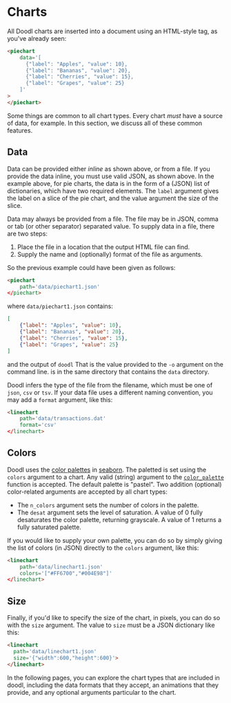 # Charts

All Doodl charts are inserted into a document using an HTML-style
tag, as you've already seen:

```html
<piechart
    data='[
      {"label": "Apples", "value": 10},
      {"label": "Bananas", "value": 20},
      {"label": "Cherries", "value": 15},
      {"label": "Grapes", "value": 25}
    ]'
>
</piechart>
```

Some things are common to all chart types. Every chart *must* have a
source of data, for example. In this section, we discuss all of these
common features.

## Data

Data can be provided either *inline* as shown above, or from a file.
If you provide the data inline, you must use valid JSON, as shown
above. In the example above, for pie charts, the data is in the
form of a (JSON) list of dictionaries, which have two required
elements. The `label` argument gives the label on a slice of
the pie chart, and the value argument the size of the slice.

Data may always be provided from a file. The file may be in JSON,
comma or tab (or other separator) separated value. To supply data
in a file, there are two steps:

1. Place the file in a location that the output HTML file can find.
2. Supply the name and (optionally) format of the file as arguments.

So the previous example could have been given as follows:

```html
<piechart
    path='data/piechart1.json'
</piechart>
```

where `data/piechart1.json` contains:

```json
[
    {"label": "Apples", "value": 10},
    {"label": "Bananas", "value": 20},
    {"label": "Cherries", "value": 15},
    {"label": "Grapes", "value": 25}
]
```

and the output of `doodl`
<span class="marginnote">
That is the value provided to the `-o` argument on the command line.
</span>
is in the same directory that contains the `data` directory.

Doodl infers the type of the file from the filename, which
must be one of `json`, `csv` or `tsv`. If your data file
uses a different naming convention, you may add a `format`
argument, like this:

```html
<linechart
    path='data/transactions.dat'
    format='csv'
</linechart>
```

## Colors

Doodl uses the [color palettes](https://seaborn.pydata.org/tutorial/color_palettes.html)
in [seaborn](https://seaborn.pydata.org/index.html).
The paletted is set using the `colors` argument to a chart.
Any valid (string) argument to the [`color_palette`](https://seaborn.pydata.org/generated/seaborn.color_palette.html)
function is accepted. The default palette is "pastel".
Two addition (optional) color-related arguments are accepted
by all chart types:

- The `n_colors` argument sets the number of colors in the palette.
- The `desat` argument sets the level of saturation. A value of 0
  fully desaturates the color palette, returning grayscale. A value
  of 1 returns a fully saturated palette.

If you would like to supply your own palette, you can do so by
simply giving the list of colors (in JSON) directly to the `colors`
argument, like this:

```html
<linechart
    path='data/linechart1.json'
    colors='["#FF6700","#004E98"]'
</linechart>
```

## Size

Finally, if you'd like to specify the size of the chart, in
pixels, you can do so with the `size` argument. The value to
`size` must be a JSON dictionary like this:

```html
<linechart
  path='data/linechart1.json'
  size='{"width":600,"height":600}'>
</linechart>

```

In the following pages, you can explore the chart types that are
included in doodl, including the data formats that they accept,
an animations that they provide, and any optional arguments
particular to the chart.
